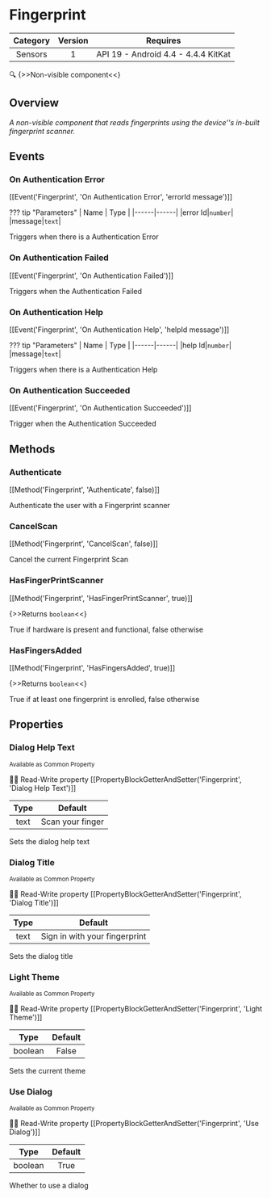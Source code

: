 # Fingerprint

| Category | Version | Requires |
|:--------:|:-------:|:--------:|
|Sensors|1|API 19 - Android 4.4 - 4.4.4 KitKat|

:mag: {>>Non-visible component<<}

## Overview

_A non-visible component that reads fingerprints using the device''s in-built fingerprint scanner._

## Events

### On Authentication Error

[[Event('Fingerprint', 'On Authentication Error', 'errorId message')]]

??? tip "Parameters"
    | Name | Type |
    |------|------|
    |error Id|`number`|
    |message|`text`|


Triggers when there is a Authentication Error

### On Authentication Failed

[[Event('Fingerprint', 'On Authentication Failed')]]

Triggers when the Authentication Failed

### On Authentication Help

[[Event('Fingerprint', 'On Authentication Help', 'helpId message')]]

??? tip "Parameters"
    | Name | Type |
    |------|------|
    |help Id|`number`|
    |message|`text`|


Triggers when there is a Authentication Help

### On Authentication Succeeded

[[Event('Fingerprint', 'On Authentication Succeeded')]]

Trigger when the Authentication Succeeded

## Methods

### Authenticate

[[Method('Fingerprint', 'Authenticate', false)]]

Authenticate the user with a Fingerprint scanner

### CancelScan

[[Method('Fingerprint', 'CancelScan', false)]]

Cancel the current Fingerprint Scan

### HasFingerPrintScanner

[[Method('Fingerprint', 'HasFingerPrintScanner', true)]]

{>>Returns `boolean`<<}

True if hardware is present and functional, false otherwise

### HasFingersAdded

[[Method('Fingerprint', 'HasFingersAdded', true)]]

{>>Returns `boolean`<<}

True if at least one fingerprint is enrolled, false otherwise

## Properties

### Dialog Help Text

<small>Available as Common Property</small>

:eyes::pencil: Read-Write property
[[PropertyBlockGetterAndSetter('Fingerprint', 'Dialog Help Text')]]

| Type | Default |
|:----:|:-------:|
|text|Scan your finger|

Sets the dialog help text

### Dialog Title

<small>Available as Common Property</small>

:eyes::pencil: Read-Write property
[[PropertyBlockGetterAndSetter('Fingerprint', 'Dialog Title')]]

| Type | Default |
|:----:|:-------:|
|text|Sign in with your fingerprint|

Sets the dialog title

### Light Theme

<small>Available as Common Property</small>

:eyes::pencil: Read-Write property
[[PropertyBlockGetterAndSetter('Fingerprint', 'Light Theme')]]

| Type | Default |
|:----:|:-------:|
|boolean|False|

Sets the current theme

### Use Dialog

<small>Available as Common Property</small>

:eyes::pencil: Read-Write property
[[PropertyBlockGetterAndSetter('Fingerprint', 'Use Dialog')]]

| Type | Default |
|:----:|:-------:|
|boolean|True|

Whether to use a dialog
